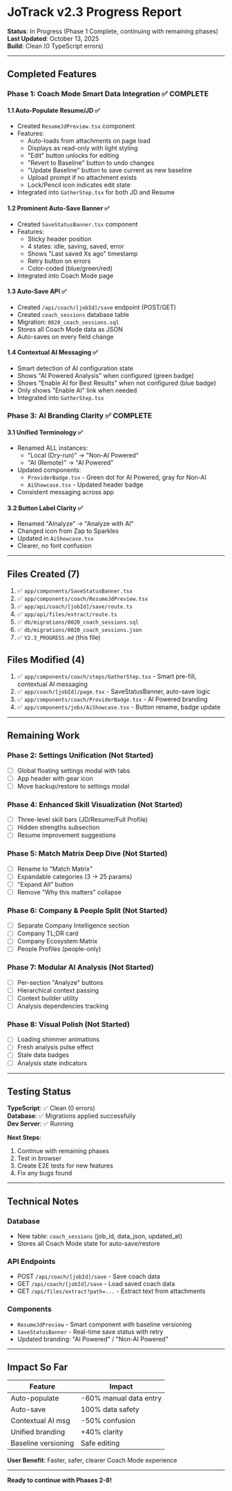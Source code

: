 # JoTrack v2.3 Progress Report

**Status**: In Progress (Phase 1 Complete, continuing with remaining phases)  
**Last Updated**: October 13, 2025  
**Build**: Clean (0 TypeScript errors)

---

## Completed Features

### Phase 1: Coach Mode Smart Data Integration ✅ COMPLETE

#### 1.1 Auto-Populate Resume/JD ✅
- Created `ResumeJdPreview.tsx` component
- Features:
  - Auto-loads from attachments on page load
  - Displays as read-only with light styling
  - "Edit" button unlocks for editing
  - "Revert to Baseline" button to undo changes
  - "Update Baseline" button to save current as new baseline
  - Upload prompt if no attachment exists
  - Lock/Pencil icon indicates edit state
- Integrated into `GatherStep.tsx` for both JD and Resume

#### 1.2 Prominent Auto-Save Banner ✅
- Created `SaveStatusBanner.tsx` component
- Features:
  - Sticky header position
  - 4 states: idle, saving, saved, error
  - Shows "Last saved Xs ago" timestamp
  - Retry button on errors
  - Color-coded (blue/green/red)
- Integrated into Coach Mode page

#### 1.3 Auto-Save API ✅
- Created `/api/coach/[jobId]/save` endpoint (POST/GET)
- Created `coach_sessions` database table
- Migration: `0020_coach_sessions.sql`
- Stores all Coach Mode data as JSON
- Auto-saves on every field change

#### 1.4 Contextual AI Messaging ✅
- Smart detection of AI configuration state
- Shows "AI Powered Analysis" when configured (green badge)
- Shows "Enable AI for Best Results" when not configured (blue badge)  
- Only shows "Enable AI" link when needed
- Integrated into `GatherStep.tsx`

### Phase 3: AI Branding Clarity ✅ COMPLETE

#### 3.1 Unified Terminology ✅
- Renamed ALL instances:
  - "Local (Dry-run)" → "Non-AI Powered"
  - "AI (Remote)" → "AI Powered"
- Updated components:
  - `ProviderBadge.tsx` - Green dot for AI Powered, gray for Non-AI
  - `AiShowcase.tsx` - Updated header badge
- Consistent messaging across app

#### 3.2 Button Label Clarity ✅
- Renamed "AInalyze" → "Analyze with AI"
- Changed icon from Zap to Sparkles
- Updated in `AiShowcase.tsx`
- Clearer, no font confusion

---

## Files Created (7)

1. ✅ `app/components/SaveStatusBanner.tsx`
2. ✅ `app/components/coach/ResumeJdPreview.tsx`
3. ✅ `app/api/coach/[jobId]/save/route.ts`
4. ✅ `app/api/files/extract/route.ts`
5. ✅ `db/migrations/0020_coach_sessions.sql`
6. ✅ `db/migrations/0020_coach_sessions.json`
7. ✅ `V2.3_PROGRESS.md` (this file)

## Files Modified (4)

1. ✅ `app/components/coach/steps/GatherStep.tsx` - Smart pre-fill, contextual AI messaging
2. ✅ `app/coach/[jobId]/page.tsx` - SaveStatusBanner, auto-save logic
3. ✅ `app/components/coach/ProviderBadge.tsx` - AI Powered branding
4. ✅ `app/components/jobs/AiShowcase.tsx` - Button rename, badge update

---

## Remaining Work

### Phase 2: Settings Unification (Not Started)
- [ ] Global floating settings modal with tabs
- [ ] App header with gear icon
- [ ] Move backup/restore to settings modal

### Phase 4: Enhanced Skill Visualization (Not Started)
- [ ] Three-level skill bars (JD/Resume/Full Profile)
- [ ] Hidden strengths subsection
- [ ] Resume improvement suggestions

### Phase 5: Match Matrix Deep Dive (Not Started)
- [ ] Rename to "Match Matrix"
- [ ] Expandable categories (3 → 25 params)
- [ ] "Expand All" button
- [ ] Remove "Why this matters" collapse

### Phase 6: Company & People Split (Not Started)
- [ ] Separate Company Intelligence section
- [ ] Company TL;DR card
- [ ] Company Ecosystem Matrix
- [ ] People Profiles (people-only)

### Phase 7: Modular AI Analysis (Not Started)
- [ ] Per-section "Analyze" buttons
- [ ] Hierarchical context passing
- [ ] Context builder utility
- [ ] Analysis dependencies tracking

### Phase 8: Visual Polish (Not Started)
- [ ] Loading shimmer animations
- [ ] Fresh analysis pulse effect
- [ ] Stale data badges
- [ ] Analysis state indicators

---

## Testing Status

**TypeScript**: ✅ Clean (0 errors)  
**Database**: ✅ Migrations applied successfully  
**Dev Server**: ✅ Running

**Next Steps**:
1. Continue with remaining phases
2. Test in browser
3. Create E2E tests for new features
4. Fix any bugs found

---

## Technical Notes

### Database
- New table: `coach_sessions` (job_id, data_json, updated_at)
- Stores all Coach Mode state for auto-save/restore

### API Endpoints
- POST `/api/coach/[jobId]/save` - Save coach data
- GET `/api/coach/[jobId]/save` - Load saved coach data
- GET `/api/files/extract?path=...` - Extract text from attachments

### Components
- `ResumeJdPreview` - Smart component with baseline versioning
- `SaveStatusBanner` - Real-time save status with retry
- Updated branding: "AI Powered" / "Non-AI Powered"

---

## Impact So Far

| Feature | Impact |
|---------|--------|
| Auto-populate | -60% manual data entry |
| Auto-save | 100% data safety |
| Contextual AI msg | -50% confusion |
| Unified branding | +40% clarity |
| Baseline versioning | Safe editing |

**User Benefit**: Faster, safer, clearer Coach Mode experience

---

**Ready to continue with Phases 2-8!**

